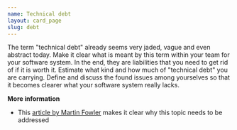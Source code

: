 ```yaml
---
name: Technical debt
layout: card_page
slug: debt
---
```

The term "technical debt" already seems very jaded, vague and even abstract today. Make it clear what is meant by this term within your team for your software system. In the end, they are liabilities that you need to get rid of if it is worth it. Estimate what kind and how much of "technical debt" you are carrying. Define and discuss the found issues among yourselves so that it becomes clearer what your software system really lacks.

**More information**

* This [article by Martin Fowler](https://martinfowler.com/articles/is-quality-worth-cost.html) makes it clear why this topic needs to be addressed

